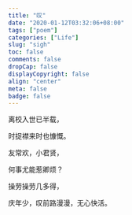 ```yaml
---
title: "叹"
date: "2020-01-12T03:32:06+08:00"
tags: ["poem"]
categories: ["Life"]
slug: "sigh"
toc: false
comments: false
dropCap: false
displayCopyright: false
align: "center"
meta: false
badge: false
---
```


离校入世已半载，

时捉襟来时也慷慨。

友常欢，小君贤，

何事尤能惹卿烦？

操劳操劳几多得，

庆年少，叹前路漫漫，无心快活。
